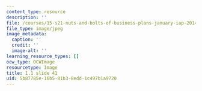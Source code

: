 ```yaml
---
content_type: resource
description: ''
file: /courses/15-s21-nuts-and-bolts-of-business-plans-january-iap-2014/5b87785e16b581b38edd1c497b1a9720_Slide41.JPG
file_type: image/jpeg
image_metadata:
  caption: ''
  credit: ''
  image-alt: ''
learning_resource_types: []
ocw_type: OCWImage
resourcetype: Image
title: 1.1 slide 41
uid: 5b87785e-16b5-81b3-8edd-1c497b1a9720
---
```

